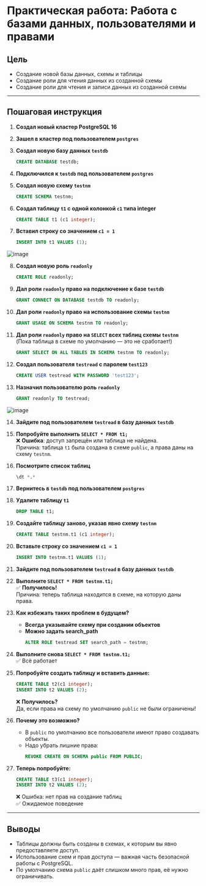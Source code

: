 # Практическая работа: Работа с базами данных, пользователями и правами

## Цель
- Создание новой базы данных, схемы и таблицы
- Создание роли для чтения данных из созданной схемы
- Создание роли для чтения и записи данных из созданной схемы

---

## Пошаговая инструкция

1. **Создал новый кластер PostgreSQL 16**

2. **Зашел в кластер под пользователем `postgres`**

3. **Создал новую базу данных `testdb`**  
   ```sql
   CREATE DATABASE testdb;
   ```

4. **Подключился к `testdb` под пользователем `postgres`**

5. **Создал новую схему `testnm`**  
   ```sql
   CREATE SCHEMA testnm;
   ```

6. **Создал таблицу `t1` с одной колонкой `c1` типа integer**  
   ```sql
   CREATE TABLE t1 (c1 integer);
   ```

7. **Вставил строку со значением `c1 = 1`**  
   ```sql
   INSERT INTO t1 VALUES (1);
   ```
![image](https://github.com/user-attachments/assets/d53a5df8-5f80-436f-a03e-946c409d3aef)


8. **Создал новую роль `readonly`**  
   ```sql
   CREATE ROLE readonly;
   ```

9. **Дал роли `readonly` право на подключение к базе `testdb`**  
   ```sql
   GRANT CONNECT ON DATABASE testdb TO readonly;
   ```

10. **Дал роли `readonly` право на использование схемы `testnm`**  
    ```sql
    GRANT USAGE ON SCHEMA testnm TO readonly;
    ```

11. **Дал роли `readonly` право на `SELECT` всех таблиц схемы `testnm`**  
    (Пока таблица в схеме по умолчанию — это не сработает!)  
    ```sql
    GRANT SELECT ON ALL TABLES IN SCHEMA testnm TO readonly;
    ```

12. **Создал пользователя `testread` с паролем `test123`**  
    ```sql
    CREATE USER testread WITH PASSWORD 'test123';
    ```

13. **Назначил пользователю роль `readonly`**  
    ```sql
    GRANT readonly TO testread;
    ```
![image](https://github.com/user-attachments/assets/d4f05303-d38f-410f-a9cb-70a30c291561)


14. **Зайдите под пользователем `testread` в базу данных `testdb`**

15. **Попробуйте выполнить `SELECT * FROM t1;`**  
    ❌ **Ошибка**: доступ запрещён или таблица не найдена.  
    Причина: таблица `t1` была создана в схеме `public`, а права даны на схему `testnm`.

16. **Посмотрите список таблиц**  
    ```sql
    \dt *.*
    ```

17. **Вернитесь в `testdb` под пользователем `postgres`**

18. **Удалите таблицу `t1`**
    ```sql
    DROP TABLE t1;
    ```

19. **Создайте таблицу заново, указав явно схему `testnm`**  
    ```sql
    CREATE TABLE testnm.t1 (c1 integer);
    ```

20. **Вставьте строку со значением `c1 = 1`**  
    ```sql
    INSERT INTO testnm.t1 VALUES (1);
    ```

21. **Зайдите под пользователем `testread` в базу данных `testdb`**

22. **Выполните `SELECT * FROM testnm.t1;`**  
    ✅ **Получилось!**  
    Причина: теперь таблица находится в схеме, на которую даны права.

23. **Как избежать таких проблем в будущем?**  
    - **Всегда указывайте схему при создании объектов**
    - **Можно задать search_path**
      ```sql
      ALTER ROLE testread SET search_path = testnm;
      ```

24. **Выполните снова `SELECT * FROM testnm.t1;`**  
    ✅ Всё работает

25. **Попробуйте создать таблицу и вставить данные:**  
    ```sql
    CREATE TABLE t2(c1 integer);
    INSERT INTO t2 VALUES (2);
    ```
    ❌ **Получилось?**  
    Да, если права на схему по умолчанию `public` не были ограничены!

26. **Почему это возможно?**  
    - В `public` по умолчанию все пользователи имеют право создавать объекты.
    - Надо убрать лишние права:
      ```sql
      REVOKE CREATE ON SCHEMA public FROM PUBLIC;
      ```

27. **Теперь попробуйте:**  
    ```sql
    CREATE TABLE t3(c1 integer);
    INSERT INTO t2 VALUES (2);
    ```
    ❌ Ошибка: нет прав на создание таблиц  
    ✅ Ожидаемое поведение

---

## Выводы

- Таблицы должны быть созданы в схемах, к которым вы явно предоставляете доступ.
- Использование схем и прав доступа — важная часть безопасной работы с PostgreSQL.
- По умолчанию схема `public` даёт слишком много прав, её нужно ограничивать.
